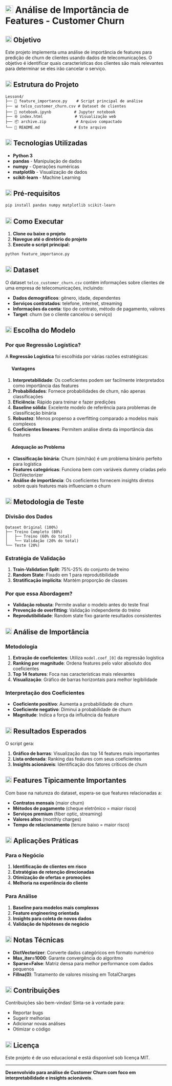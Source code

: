 # <img src="https://img.icons8.com/color/48/000000/bar-chart.png" width="24"/> Análise de Importância de Features - Customer Churn

## <img src="https://img.icons8.com/color/48/000000/target.png" width="20"/> Objetivo

Este projeto implementa uma análise de importância de features para predição de churn de clientes usando dados de telecomunicações. O objetivo é identificar quais características dos clientes são mais relevantes para determinar se eles irão cancelar o serviço.

## <img src="https://img.icons8.com/color/48/000000/folder-tree.png" width="20"/> Estrutura do Projeto

```
Lesson4/
├── 📄 feature_importance.py    # Script principal de análise
├── 📊 telco_customer_churn.csv # Dataset de clientes
├── 📓 notebook.ipynb          # Jupyter notebook
├── 🌐 index.html              # Visualização web
├── 📦 archive.zip             # Arquivo compactado
└── 📖 README.md               # Este arquivo
```

## <img src="https://img.icons8.com/color/48/000000/settings.png" width="20"/> Tecnologias Utilizadas

- **Python 3**
- **pandas** - Manipulação de dados
- **numpy** - Operações numéricas
- **matplotlib** - Visualização de dados
- **scikit-learn** - Machine Learning

## <img src="https://img.icons8.com/color/48/000000/checklist.png" width="20"/> Pré-requisitos

```bash
pip install pandas numpy matplotlib scikit-learn
```

## <img src="https://img.icons8.com/color/48/000000/rocket.png" width="20"/> Como Executar

1. **Clone ou baixe o projeto**
2. **Navegue até o diretório do projeto**
3. **Execute o script principal:**

```bash
python feature_importance.py
```

## <img src="https://img.icons8.com/color/48/000000/database.png" width="20"/> Dataset

O dataset `telco_customer_churn.csv` contém informações sobre clientes de uma empresa de telecomunicações, incluindo:

- **Dados demográficos**: gênero, idade, dependentes
- **Serviços contratados**: telefone, internet, streaming
- **Informações da conta**: tipo de contrato, método de pagamento, valores
- **Target**: churn (se o cliente cancelou o serviço)

## <img src="https://img.icons8.com/color/48/000000/artificial-intelligence.png" width="20"/> Escolha do Modelo

### Por que Regressão Logística?

A **Regressão Logística** foi escolhida por várias razões estratégicas:

#### <img src="https://img.icons8.com/color/48/000000/checkmark.png" width="16"/> Vantagens

1. **Interpretabilidade**: Os coeficientes podem ser facilmente interpretados como importância das features
2. **Probabilidades**: Fornece probabilidades de churn, não apenas classificações
3. **Eficiência**: Rápido para treinar e fazer predições
4. **Baseline sólida**: Excelente modelo de referência para problemas de classificação binária
5. **Robustez**: Menos propenso a overfitting comparado a modelos mais complexos
6. **Coeficientes lineares**: Permitem análise direta da importância das features

#### <img src="https://img.icons8.com/color/48/000000/bullseye.png" width="16"/> Adequação ao Problema

- **Classificação binária**: Churn (sim/não) é um problema binário perfeito para logística
- **Features categóricas**: Funciona bem com variáveis dummy criadas pelo DictVectorizer
- **Análise de importância**: Os coeficientes fornecem insights diretos sobre quais features mais influenciam o churn

## <img src="https://img.icons8.com/color/48/000000/test-tube.png" width="20"/> Metodologia de Teste

### Divisão dos Dados

```
Dataset Original (100%)
├── Treino Completo (80%)
│   ├── Treino (60% do total)
│   └── Validação (20% do total)
└── Teste (20%)
```

### Estratégia de Validação

1. **Train-Validation Split**: 75%-25% do conjunto de treino
2. **Random State**: Fixado em 1 para reprodutibilidade
3. **Stratificação implícita**: Mantém proporção de classes

### Por que essa Abordagem?

- **Validação robusta**: Permite avaliar o modelo antes do teste final
- **Prevenção de overfitting**: Validação independente do treino
- **Reprodutibilidade**: Random state fixo garante resultados consistentes

## <img src="https://img.icons8.com/color/48/000000/line-chart.png" width="20"/> Análise de Importância

### Metodologia

1. **Extração de coeficientes**: Utiliza `model.coef_[0]` da regressão logística
2. **Ranking por magnitude**: Ordena features pelo valor absoluto dos coeficientes
3. **Top 14 features**: Foca nas características mais relevantes
4. **Visualização**: Gráfico de barras horizontais para melhor legibilidade

### Interpretação dos Coeficientes

- **Coeficiente positivo**: Aumenta a probabilidade de churn
- **Coeficiente negativo**: Diminui a probabilidade de churn
- **Magnitude**: Indica a força da influência da feature

## <img src="https://img.icons8.com/color/48/000000/combo-chart.png" width="20"/> Resultados Esperados

O script gera:

1. **Gráfico de barras**: Visualização das top 14 features mais importantes
2. **Lista ordenada**: Ranking das features com seus coeficientes
3. **Insights acionáveis**: Identificação dos fatores críticos de churn

## <img src="https://img.icons8.com/color/48/000000/search.png" width="20"/> Features Tipicamente Importantes

Com base na natureza do dataset, espera-se que features relacionadas a:

- **Contratos mensais** (maior churn)
- **Métodos de pagamento** (cheque eletrônico = maior risco)
- **Serviços premium** (fiber optic, streaming)
- **Valores altos** (monthly charges)
- **Tempo de relacionamento** (tenure baixo = maior risco)

## <img src="https://img.icons8.com/color/48/000000/business.png" width="20"/> Aplicações Práticas

### Para o Negócio

1. **Identificação de clientes em risco**
2. **Estratégias de retenção direcionadas**
3. **Otimização de ofertas e promoções**
4. **Melhoria na experiência do cliente**

### Para Análise

1. **Baseline para modelos mais complexos**
2. **Feature engineering orientada**
3. **Insights para coleta de novos dados**
4. **Validação de hipóteses de negócio**

## <img src="https://img.icons8.com/color/48/000000/code.png" width="20"/> Notas Técnicas

- **DictVectorizer**: Converte dados categóricos em formato numérico
- **Max_iter=1000**: Garante convergência do algoritmo
- **Sparse=False**: Matriz densa para melhor performance com dados pequenos
- **Fillna(0)**: Tratamento de valores missing em TotalCharges

## <img src="https://img.icons8.com/color/48/000000/handshake.png" width="20"/> Contribuições

Contribuições são bem-vindas! Sinta-se à vontade para:

- Reportar bugs
- Sugerir melhorias
- Adicionar novas análises
- Otimizar o código

## <img src="https://img.icons8.com/color/48/000000/certificate.png" width="20"/> Licença

Este projeto é de uso educacional e está disponível sob licença MIT.

---

**Desenvolvido para análise de Customer Churn com foco em interpretabilidade e insights acionáveis.**